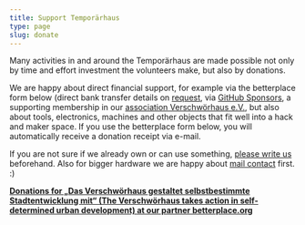 ```yaml
---
title: Support Temporärhaus
type: page
slug: donate
---
```


Many activities in and around the Temporärhaus are made possible not only by time and effort investment the volunteers make, but also by donations.

We are happy about direct financial support, for example via the betterplace form below (direct bank transfer details on [request](/en/kontakt/), via [GitHub Sponsors](https://github.com/sponsors/verschwoerhaus), a supporting membership in our [association Verschwörhaus e.V.](/en/verein/), but also about tools, electronics, machines and other objects that fit well into a hack and maker space.  If you use the betterplace form below, you will automatically receive a donation receipt via e-mail.

If you are not sure if we already own or can use something, [please write us](/en/contact/) beforehand. Also for bigger hardware we are happy about [mail contact](/en/contact/) first. :)

<script type="text/javascript">
  var _bp_iframe        = _bp_iframe || {};
  _bp_iframe.project_id = 85727; /* REQUIRED */
  _bp_iframe.lang       = 'de'; /* Language of the form */
  _bp_iframe.width = 600; /* Custom iframe-tag-width, integer */
  _bp_iframe.color = '6c9c2e'; /* Button and banderole color, hex without "#" */
  _bp_iframe.background_color = 'ffffff'; /* Background-color, hex without "#" */
  _bp_iframe.default_amount = 50; /* Donation-amount, integer 1-99 */
  _bp_iframe.recurring_interval = 'single'; /* Interval for recurring donations, string out of single, monthly und yearly */
  _bp_iframe.bottom_logo = true;
  (function() {
    var bp = document.createElement('script'); bp.type = 'text/javascript'; bp.async = true;
    bp.src = 'https://betterplace-assets.betterplace.org/assets/load_donation_iframe.js';
    var s = document.getElementsByTagName('script')[0]; s.parentNode.insertBefore(bp, s);
  })();
</script>
<div id="betterplace_donation_iframe" style="background: transparent url('https://www.betterplace.org/assets/new_spinner.gif') 275px 20px no-repeat;"><strong><a href="https://www.betterplace.org/de/donate/platform/projects/85727-das-verschwoerhaus-gestaltet-selbstbestimmte-stadtentwicklung-mit">Donations for „Das Verschwörhaus gestaltet selbstbestimmte Stadtentwicklung mit“ (The Verschwörhaus takes action in self-determined urban development) at our partner betterplace.org</a></strong></div>
